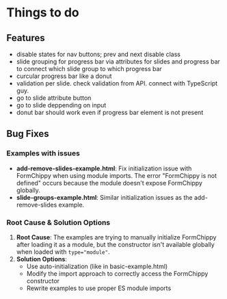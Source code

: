# Things to do

## Features
-   disable states for nav buttons; prev and next disable class
-   slide grouping for progress bar via attributes for slides and progress bar to connect which slide group to which progress bar
-   curcular progress bar like a donut
-   validation per slide. check validation from API. connect with TypeScript guy.
-   go to slide attribute button
-   go to slide deppending on input
-   donut bar should work even if progress bar element is not present

## Bug Fixes

### Examples with issues
-   **add-remove-slides-example.html**: Fix initialization issue with FormChippy when using module imports. The error "FormChippy is not defined" occurs because the module doesn't expose FormChippy globally.
-   **slide-groups-example.html**: Similar initialization issues as the add-remove-slides example.

### Root Cause & Solution Options
1. **Root Cause**: The examples are trying to manually initialize FormChippy after loading it as a module, but the constructor isn't available globally when loaded with `type="module"`.
2. **Solution Options**:
   - Use auto-initialization (like in basic-example.html)
   - Modify the import approach to correctly access the FormChippy constructor
   - Rewrite examples to use proper ES module imports
